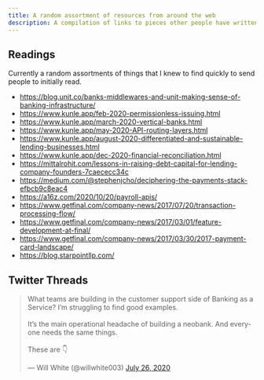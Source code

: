```yaml
---
title: A random assortment of resources from around the web
description: A compilation of links to pieces other people have written, or just blogs in general if they're a good source of content.
---
```

## Readings

Currently a random assortments of things that I knew to find quickly to send people to initially read.

* <https://blog.unit.co/banks-middlewares-and-unit-making-sense-of-banking-infrastructure/>
* <https://www.kunle.app/feb-2020-permissionless-issuing.html>
* <https://www.kunle.app/march-2020-vertical-banks.html>
* <https://www.kunle.app/may-2020-API-routing-layers.html>
* <https://www.kunle.app/august-2020-differentiated-and-sustainable-lending-businesses.html>
* <https://www.kunle.app/dec-2020-financial-reconciliation.html>
* <https://mittalrohit.com/lessons-in-raising-debt-capital-for-lending-company-founders-7caececc34c>
* <https://medium.com/@stephenjcho/deciphering-the-payments-stack-efbcb9c8eac4>
* <https://a16z.com/2020/10/20/payroll-apis/>
* <https://www.getfinal.com/company-news/2017/07/20/transaction-processing-flow/>
* <https://www.getfinal.com/company-news/2017/03/01/feature-development-at-final/>
* <https://www.getfinal.com/company-news/2017/03/30/2017-payment-card-landscape/>
* <https://blog.starpointllp.com/>


## Twitter Threads

	
<blockquote class="twitter-tweet"><p lang="en" dir="ltr">What teams are building in the customer support side of Banking as a Service? I’m struggling to find good examples.<br><br>It’s the main operational headache of building a neobank. And everyone needs the same things.<br><br>These are 👇</p>&mdash; Will White (@willwhite003) <a href="https://twitter.com/willwhite003/status/1287315227470684166?ref_src=twsrc%5Etfw">July 26, 2020</a></blockquote> <script async src="https://platform.twitter.com/widgets.js" charset="utf-8"></script> 
